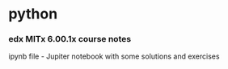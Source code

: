 # python

### edx MITx 6.00.1x course notes

ipynb file - Jupiter notebook with some solutions and exercises 
